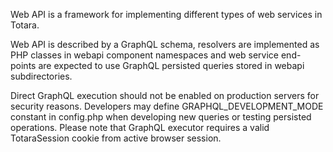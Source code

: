 Web API is a framework for implementing different types of web services in Totara.

Web API is described by a GraphQL schema, resolvers are implemented
as PHP classes in webapi component namespaces and web service end-points
are expected to use GraphQL persisted queries stored in webapi subdirectories.

Direct GraphQL execution should not be enabled on production servers
for security reasons. Developers may define GRAPHQL_DEVELOPMENT_MODE
constant in config.php when developing new queries or testing persisted operations.
Please note that GraphQL executor requires a valid TotaraSession cookie
from active browser session.

